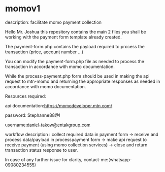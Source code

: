 # momov1
description: facilitate momo payment collection

Hello Mr. Joshua this repository contains the main 2 files you shall be working with the payment form template already created.

The payment-form.php contains the payload required to process the transaction (price, account number ...)

You can modify the payment-form.php file as needed to process the transaction in accordance with momo documentation.

While the process-payment.php form should be used in making the api request to mtn-momo and returning the appropriate responses as needed in accordance with momo documentation.

Resources required:

api documentation:https://momodeveloper.mtn.com/

password: Stephanne88@!

username:daniel-takow@entakgroup.com


workflow description : collect required data in payment form -> receive and process data/payload in processpayment form -> make api request to receive payment (using
momo collection services) -> close and return  transaction status response to user.

In case of any further issue for clarity, contact-me:(whatsapp-09080234555)
